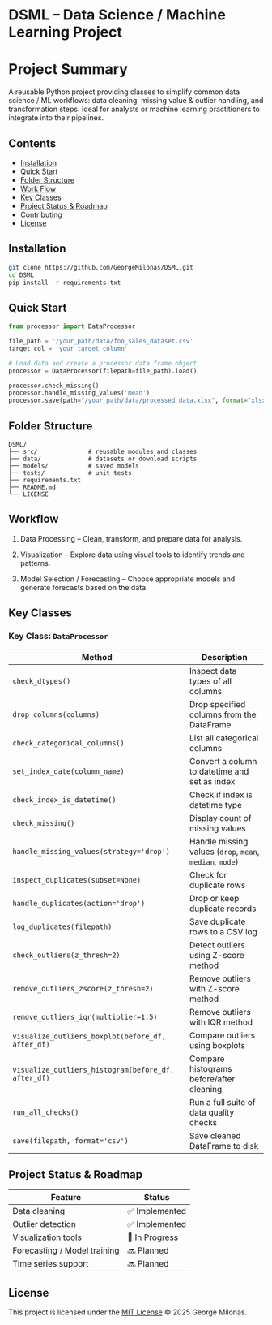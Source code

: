 # DSML – Data Science / Machine Learning Project

# Project Summary
A reusable Python project providing classes to simplify common data science / ML workflows: data cleaning, missing value & outlier handling, and transformation steps. Ideal for analysts or machine learning practitioners to integrate into their pipelines.


## Contents

- [Installation](#installation)  
- [Quick Start](#quick-start)  
- [Folder Structure](#folder-structure)  
- [Work Flow](#workflow)  
- [Key Classes](#key-classes)  
- [Project Status & Roadmap](#project-status--roadmap)  
- [Contributing](#contributing)  
- [License](#license)


## Installation

```bash
git clone https://github.com/GeorgeMilonas/DSML.git
cd DSML
pip install -r requirements.txt
```

## Quick Start

```python
from processor import DataProcessor

file_path = '/your_path/data/foo_sales_dataset.csv'
target_col = 'your_target_column'

# Load data and create a processor data frame object 
processor = DataProcessor(filepath=file_path).load()

processor.check_missing()
processor.handle_missing_values('mean')
processor.save(path="/your_path/data/processed_data.xlsx", format="xlsx")
```

## Folder Structure
```plaintext
DSML/
├── src/              # reusable modules and classes
├── data/             # datasets or download scripts
├── models/           # saved models
├── tests/            # unit tests
├── requirements.txt
├── README.md
└── LICENSE
```


## Workflow

1. Data Processing – Clean, transform, and prepare data for analysis.

2. Visualization – Explore data using visual tools to identify trends and patterns.

3. Model Selection / Forecasting – Choose appropriate models and generate forecasts based on the data.


## Key Classes
###  Key Class: `DataProcessor`

| Method | Description |
|--------|-------------|
| `check_dtypes()` | Inspect data types of all columns |
| `drop_columns(columns)` | Drop specified columns from the DataFrame |
| `check_categorical_columns()` | List all categorical columns |
| `set_index_date(column_name)` | Convert a column to datetime and set as index |
| `check_index_is_datetime()` | Check if index is datetime type |
| `check_missing()` | Display count of missing values |
| `handle_missing_values(strategy='drop')` | Handle missing values (`drop`, `mean`, `median`, `mode`) |
| `inspect_duplicates(subset=None)` | Check for duplicate rows |
| `handle_duplicates(action='drop')` | Drop or keep duplicate records |
| `log_duplicates(filepath)` | Save duplicate rows to a CSV log |
| `check_outliers(z_thresh=2)` | Detect outliers using Z-score method |
| `remove_outliers_zscore(z_thresh=2)` | Remove outliers with Z-score method |
| `remove_outliers_iqr(multiplier=1.5)` | Remove outliers with IQR method |
| `visualize_outliers_boxplot(before_df, after_df)` | Compare outliers using boxplots |
| `visualize_outliers_histogram(before_df, after_df)` | Compare histograms before/after cleaning |
| `run_all_checks()` | Run a full suite of data quality checks |
| `save(filepath, format='csv')` | Save cleaned DataFrame to disk |

## Project Status & Roadmap
| Feature                      | Status         |
| ---------------------------- | -------------- |
| Data cleaning                | ✅ Implemented  |
| Outlier detection            | ✅ Implemented  |
| Visualization tools          | 🔄 In Progress |
| Forecasting / Model training | 🔜 Planned     |
| Time series support          | 🔜 Planned     |


## License

This project is licensed under the [MIT License](./LICENSE) © 2025 George Milonas.

